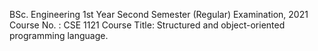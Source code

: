 BSc. Engineering 1st Year Second Semester (Regular) Examination, 2021
Course No. : CSE 1121
Course Title: Structured and object-oriented programming language.
